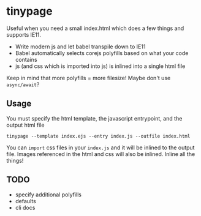 tinypage
=============

Useful when you need a small index.html which does a few things and supports IE11.

- Write modern js and let babel transpile down to IE11
- Babel automatically selects corejs polyfills based on what your code contains
- js (and css which is imported into js) is inlined into a single html file

Keep in mind that more polyfills = more filesize! Maybe don't use `async/await`?

Usage
-----------

You must specify the html template, the javascript entrypoint, and the output html file

    tinypage --template index.ejs --entry index.js --outfile index.html

You can `import` css files in your `index.js` and it will be inlined to the output file. Images referenced in the html and css will also be inlined. Inline all the things!

TODO
----------
- specify additional polyfills
- defaults
- cli docs
